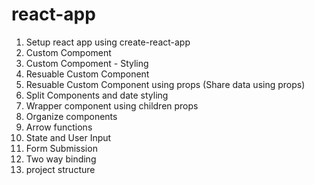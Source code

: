 # react-app

1. Setup react app using create-react-app
2. Custom Compoment
3. Custom Compoment - Styling
4. Resuable Custom Component
5. Resuable Custom Component using props (Share data using props)
6. Split Components and date styling
7. Wrapper component using children props
8. Organize components
9. Arrow functions
10. State and User Input
11. Form Submission
12. Two way binding
13. project structure
